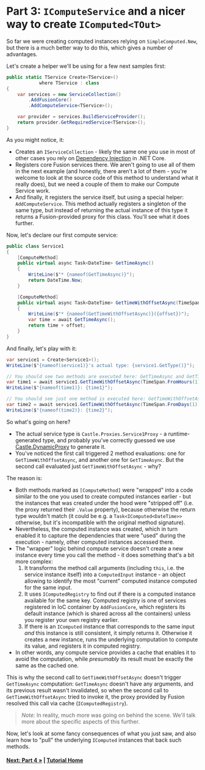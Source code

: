 # Part 3: `IComputeService` and a nicer way to create `IComputed<TOut>`

So far we were creating computed instances relying on `SimpleComputed.New`,
but there is a much better way to do this, which gives a number of advantages.

Let's create a helper we'll be using for a few next samples first:

``` cs --editable false --region part03_createHelper --source-file Part03.cs
public static TService Create<TService>()
            where TService : class
{
    var services = new ServiceCollection()
        .AddFusionCore()
        .AddComputeService<TService>();

    var provider = services.BuildServiceProvider();
    return provider.GetRequiredService<TService>();
}
```

As you might notice, it:

* Creates an `IServiceCollection` - likely the same one you
  use in most of other cases you rely on
  [Dependency Injection](https://stackify.com/net-core-dependency-injection/)
  in .NET Core.
* Registers core Fusion services there. We aren't going to use all of them
  in the next example (and honestly, there aren't a lot of them - you're
  welcome to look at the source code of this method to understand what
  it really does), but we need a couple of them to make our Compute Service
  work.
* And finally, it registers the service itself, but using a special helper:
  `AddComputeService`. This method actually registers a singleton of the
  same type, but instead of returning the actual instance of this type
  it returns a Fusion-provided proxy for this class. You'll see what it
  does further.

Now, let's declare our first compute service:

``` cs --editable false --region part03_service1 --source-file Part03.cs
public class Service1
{
    [ComputeMethod]
    public virtual async Task<DateTime> GetTimeAsync()
    {
        WriteLine($"* {nameof(GetTimeAsync)}");
        return DateTime.Now;
    }

    [ComputeMethod]
    public virtual async Task<DateTime> GetTimeWithOffsetAsync(TimeSpan offset)
    {
        WriteLine($"* {nameof(GetTimeWithOffsetAsync)}({offset})");
        var time = await GetTimeAsync();
        return time + offset;
    }
}
```

And finally, let's play with it:

``` cs --region part03_useService1_part1 --source-file Part03.cs
var service1 = Create<Service1>();
WriteLine($"{nameof(service1)}'s actual type: {service1.GetType()}");

// You should see two methods are executed here: GetTimeAsync and GetTimeWithOffsetAsync
var time1 = await service1.GetTimeWithOffsetAsync(TimeSpan.FromHours(1));
WriteLine($"{nameof(time1)}: {time1}");

// You should see just one method is executed here: GetTimeWithOffsetAsync
var time2 = await service1.GetTimeWithOffsetAsync(TimeSpan.FromDays(1));
WriteLine($"{nameof(time2)}: {time2}");
```

So what's going on here?

* The actual service type is `Castle.Proxies.Service1Proxy` - a runtime-generated
  type, and probably you've correctly guessed we use
  [Castle.DynamicProxy](http://www.castleproject.org/projects/dynamicproxy/)
  to generate it.
* You've noticed the first call triggered 2 method evaluations: one for `GetTimeWithOffsetAsync`,
  and another one for `GetTimeAsync`. But the second call evaluated just `GetTimeWithOffsetAsync` -
  why?

The reason is:

* Both methods marked as `[ComputeMethod]` were "wrapped" into a code similar
  to the one you used to create computed instances earlier - but the instances that
  was created under the hood were "stripped off" (i.e. the proxy returned their `.Value`
  property), because otherwise the return type wouldn't match (it could be e.g. a
  `Task<IComputed<DateTime>>` otherwise, but it's incompatible with the
  original method signature).
* Nevertheless, the computed instance was created, which in turn enabled it to capture
  the dependencies that were "used" during the execution - namely, other computed instances
  accessed there.
* The "wrapper" logic behind compute service doesn't create a new instance every
  time you call the method - it does something that's a bit more complex:
  1. It transforms the method call arguments (including `this`, i.e. the service
     instance itself) into a `ComputedInput` instance - an object allowing to identify
     the most "current" computed instance computed for the same input.
  2. It uses `IComputedRegistry` to find out if there is a computed instance
     available for the same key. Computed registry is one of services registered
     in IoC container by `AddFusionCore`, which registers its default instance
     (which is shared across all the containers) unless you register your own registry
     earlier.
  3. If there is an `IComputed` instance that corresponds to the same input *and*
     this instance is still consistent, it simply returns it.
     Otherwise it creates a new instance, runs the underlying computation to
     compute its value, and registers it in computed registry.
* In other words, any compute service provides a cache that enables it to
  avoid the computation, while *presumably* its result must be exactly the same as
  the cached one.

This is why the second call to `GetTimeWithOffsetAsync` doesn't trigger `GetTimeAsync`
computation: `GetTimeAsync` doesn't have any arguments, and its previous result wasn't
invalidated, so when the second call to `GetTimeWithOffsetAsync` tried to invoke it,
the proxy provided by Fusion resolved this call via cache (`IComputedRegistry`).

> *Note:* In reality, much more was going on behind the scene. We'll talk
> more about the specific aspects of this further.

Now, let's look at some fancy consequences of what you just saw,
and also learn how to "pull" the underlying `IComputed` instances
that back such methods.

#### [Next: Part 4 &raquo;](./Part04.md) | [Tutorial Home](./README.md)


